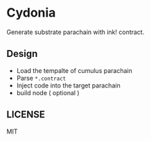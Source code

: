 # Cydonia

Generate substrate parachain with ink! contract.


## Design

* Load the tempalte of cumulus parachain
* Parse `*.contract`
* Inject code into the target parachain
* build node ( optional )

## LICENSE

MIT
